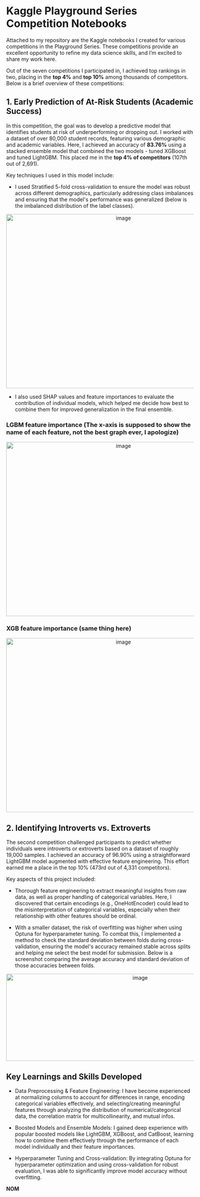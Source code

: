 # Kaggle Playground Series Competition Notebooks

Attached to my repository are the Kaggle notebooks I created for various competitions in the Playground Series. These competitions provide an excellent opportunity to refine my data science skills, and I’m excited to share my work here.

Out of the seven competitions I participated in, I achieved top rankings in two, placing in the **top 4%** and **top 10%** among thousands of competitors. Below is a brief overview of these competitions:

## 1. Early Prediction of At-Risk Students (Academic Success) 

In this competition, the goal was to develop a predictive model that identifies students at risk of underperforming or dropping out. I worked with a dataset of over 80,000 student records, featuring various demographic and academic variables. Here, I achieved an accuracy of **83.76%** using a stacked ensemble model that combined the two models - tuned XGBoost and tuned LightGBM. This placed me in the **top 4% of competitors** (107th out of 2,691).

Key techniques I used in this model include:
  
- I used Stratified 5-fold cross-validation to ensure the model was robust across different demographics, particularly addressing class imbalances and ensuring that the model's performance was generalized (below is the imbalanced distribution of the label classes).
<p align="center">
  <img width="614" height="468" alt="image" src="https://github.com/user-attachments/assets/42765292-c063-4a21-8b3f-a334876810d9" />
</p>


- I also used SHAP values and feature importances to evaluate the contribution of individual models, which helped me decide how best to combine them for improved generalization in the final ensemble.
### LGBM feature importance (The x-axis is supposed to show the name of each feature, not the best graph ever, I apologize)
<p align="center">
  <img width="614" height="468" alt="image" src="https://github.com/user-attachments/assets/c24a58e5-3332-4cce-a642-9359f75d5b1a" />
</p>

### XGB feature importance (same thing here)
<p align="center">
  <img width="614" height="468" alt="image" src="https://github.com/user-attachments/assets/1eabcc1c-e48d-4b83-95c2-aa67eec60fa7" />
</p>


## 2. Identifying Introverts vs. Extroverts

The second competition challenged participants to predict whether individuals were introverts or extroverts based on a dataset of roughly 19,000 samples. I achieved an accuracy of 96.90% using a straightforward LightGBM model augmented with effective feature engineering. This effort earned me a place in the top 10% (473rd out of 4,331 competitors).

Key aspects of this project included:

- Thorough feature engineering to extract meaningful insights from raw data, as well as proper handling of categorical variables. Here, I discovered that certain encodings (e.g., OneHotEncoder) could lead to the misinterpretation of categorical variables, especially when their relationship with other features should be ordinal.

- With a smaller dataset, the risk of overfitting was higher when using Optuna for hyperparameter tuning. To combat this, I implemented a method to check the standard deviation between folds during cross-validation, ensuring the model's accuracy remained stable across splits and helping me select the best model for submission. Below is a screenshot comparing the average accuracy and standard deviation of those accuracies between folds.

<p align="center">
  <img width="704" height="234" alt="image" src="https://github.com/user-attachments/assets/64794ba9-3cf5-4f07-ba5d-8812b5829bf5" />
</p>


## Key Learnings and Skills Developed

- Data Preprocessing & Feature Engineering: I have become experienced at normalizing columns to account for differences in range, encoding categorical variables effectively, and selecting/creating meaningful features through analyzing the distribution of numerical/categorical data, the correlation matrix for multicollinearity, and mutual infos.

- Boosted Models and Ensemble Models: I gained deep experience with popular boosted models like LightGBM, XGBoost, and CatBoost, learning how to combine them effectively through the performance of each model individually and their feature importances.

- Hyperparameter Tuning and Cross-validation: By integrating Optuna for hyperparameter optimization and using cross-validation for robust evaluation, I was able to significantly improve model accuracy without overfitting.

**NOM**

